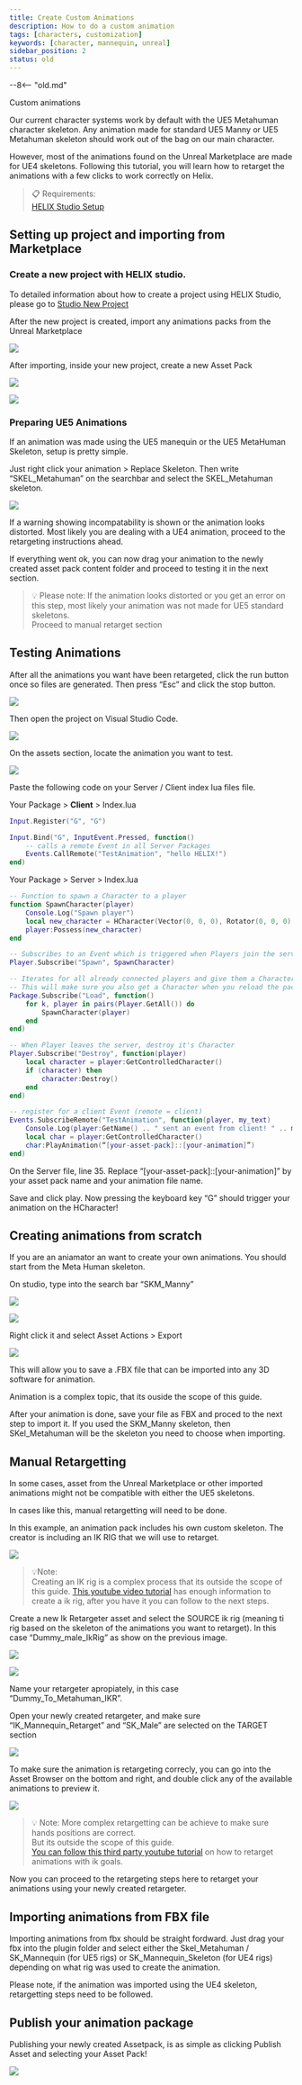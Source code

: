 ```yaml
---
title: Create Custom Animations
description: How to do a custom animation
tags: [characters, customization]
keywords: [character, mannequin, unreal]
sidebar_position: 2
status: old
---
```


--8<-- "old.md"

Custom animations 

Our current character systems work by default with the UE5 Metahuman character skeleton. Any animation made for standard UE5 Manny or UE5 Metahuman skeleton should work out of the bag on our main character.

However, most of the animations found on the Unreal Marketplace are made for UE4 skeletons. Following this tutorial, you will learn how to retarget the animations with a few clicks to work correctly on Helix.

> 📋 Requirements:  
[HELIX Studio Setup](/assets-modding/studio/setting-up-studio.md)    

## Setting up project and importing from Marketplace

### Create a new project with HELIX studio.

To detailed information about how to create a project using HELIX Studio, please go to [Studio New Project](/assets-modding/studio/create-project.md)

After the new project is created, import any animations packs from the Unreal Marketplace

![](../../../../img/docs/assets-modding/importing-custom-assets/animations/create-custom-animation/Untitled(1).png)

After importing, inside your new project, create a new Asset Pack 

![](../../../../img/docs/assets-modding/importing-custom-assets/animations/create-custom-animation/Untitled(2).png)

![](../../../../img/docs/assets-modding/creating-assets/studio/02_assetpack_popup.png)

### **Preparing UE5 Animations**

If an animation was made using the UE5 manequin or the UE5 MetaHuman Skeleton, setup is pretty simple. 

Just right click your animation > Replace Skeleton. Then write “SKEL_Metahuman” on the searchbar and select the SKEL_Metahuman skeleton.


![](../../../../img/docs/assets-modding/importing-custom-assets/animations/create-custom-animation/Untitled(4).png)

If a warning showing incompatability is shown or the animation looks distorted. Most likely you are dealing with a UE4 animation, proceed to the retargeting instructions ahead.

If everything went ok, you can now drag your animation to the newly created asset pack content folder and proceed to testing it in the next section.

> 💡 Please note: If the animation looks distorted or you get an error on this step, most likely your animation was not made for UE5 standard skeletons.   
> Proceed to manual retarget section 
 
 

## Testing Animations

After all the animations you want have been retargeted, click the run button once so files are generated. Then press “Esc” and click the stop button.

![](../../../../img/docs/assets-modding/importing-custom-assets/animations/create-custom-animation/Untitled(8).png)

Then open the project on Visual Studio Code.

![](../../../../img/docs/assets-modding/importing-custom-assets/animations/create-custom-animation/Untitled(9).png)

On the assets section, locate the animation you want to test.

![](../../../../img/docs/assets-modding/importing-custom-assets/animations/create-custom-animation/Untitled(10).png)

Paste the following code on your Server / Client index lua files file.

Your Package > **Client** > Index.lua

```lua
Input.Register("G", "G")

Input.Bind("G", InputEvent.Pressed, function()
    -- calls a remote Event in all Server Packages
    Events.CallRemote("TestAnimation", "hello HELIX!")
end)
```
Your Package > Server > Index.lua
```lua
-- Function to spawn a Character to a player
function SpawnCharacter(player)
    Console.Log("Spawn player")
    local new_character = HCharacter(Vector(0, 0, 0), Rotator(0, 0, 0), player)
    player:Possess(new_character)
end

-- Subscribes to an Event which is triggered when Players join the server (i.e. Spawn)
Player.Subscribe("Spawn", SpawnCharacter)

-- Iterates for all already connected players and give them a Character as well
-- This will make sure you also get a Character when you reload the package
Package.Subscribe("Load", function()
    for k, player in pairs(Player.GetAll()) do
        SpawnCharacter(player)
    end
end)

-- When Player leaves the server, destroy it's Character
Player.Subscribe("Destroy", function(player)
    local character = player:GetControlledCharacter()
    if (character) then
        character:Destroy()
    end
end)

-- register for a client Event (remote = client)
Events.SubscribeRemote("TestAnimation", function(player, my_text)
    Console.Log(player:GetName() .. " sent an event from client! " .. my_text)
    local char = player:GetControlledCharacter()
    char:PlayAnimation(“[your-asset-pack]::[your-animation]”)
end)
```
On the Server file, line 35. Replace “[your-asset-pack]::[your-animation]” by your asset pack name and your animation file name.

Save and click play. Now pressing the keyboard key “G” should trigger your animation on the HCharacter!

## **Creating animations from scratch**

If you are an aniamator an want to create your own animations. You should start from the Meta Human skeleton.

On studio, type into the search bar “SKM_Manny”

![](../../../../img/docs/assets-modding/importing-custom-assets/animations/create-custom-animation/Untitled(11).png)

![](../../../../img/docs/assets-modding/importing-custom-assets/animations/create-custom-animation/Untitled(12).png)

Right click it and select Asset Actions > Export

![](../../../../img/docs/assets-modding/importing-custom-assets/animations/create-custom-animation/Untitled(13).png)

This will allow you to save a .FBX file that can be imported into any 3D software for animation.

Animation is a complex topic, that its ouside the scope of this guide.

After your animation is done, save your file as FBX and proced to the next step to import it. If you used the SKM_Manny skeleton, then SKel_Metahuman will be the skeleton you need to choose when importing.

## **Manual Retargetting**

In some cases, asset from the Unreal Marketplace or other imported animations might not be compatible with either the UE5 skeletons.

In cases like this, manual retargetting will need to be done.

In this example, an animation pack includes his own custom skeleton. The creator is including an IK RIG that we will use to retarget.

![](../../../../img/docs/assets-modding/importing-custom-assets/animations/create-custom-animation/Untitled(14).png)

>💡Note:  
>  Creating an IK rig is a complex process that its outside the scope of this guide. [This youtube video tutorial](https://youtu.be/xvHOamXuZDI?si=tRtLKr_a4mDc5emG&t=215) has enough information to create a ik rig, after you have it you can follow to the next steps.

Create a new Ik Retargeter asset and select the SOURCE ik rig (meaning ti rig based on the skeleton of the animations you want to retarget). In this case “Dummy_male_IkRig” as show on the previous image.

![](../../../../img/docs/assets-modding/importing-custom-assets/animations/create-custom-animation/Untitled(15).png)

![](../../../../img/docs/assets-modding/importing-custom-assets/animations/create-custom-animation/Untitled(16).png)

Name your retargeter apropiately, in this case “Dummy_To_Metahuman_IKR”.

Open your newly created retargeter, and make sure “IK_Mannequin_Retarget” and “SK_Male” are selected on the TARGET section

![](../../../../img/docs/assets-modding/importing-custom-assets/animations/create-custom-animation/Untitled(17).png)

To make sure the animation is retargeting correcly, you can go into the Asset Browser on the bottom and right, and double click any of the available animations to preview it.

![](../../../../img/docs/assets-modding/importing-custom-assets/animations/create-custom-animation/Untitled(18).png)

>💡 Note: More complex retargetting can be achieve to make sure hands positions are correct.   
> But its outside the scope of this guide.   
>  [You can follow this third party youtube tutorial](https://youtu.be/xvHOamXuZDI?si=dko-06axJnD13a8y&t=900) on how to retarget animations with ik goals.

Now you can proceed to the retargeting steps here to retarget your animations using your newly created retargeter.

## Importing animations from FBX file

Importing animations from fbx should be straight fordward. Just drag your fbx into the plugin folder and select either the Skel_Metahuman / SK_Mannequin (for UE5 rigs) or SK_Mannequin_Skeleton (for UE4 rigs) depending on what rig was used to create the animation.

Please note, if the animation was imported using the UE4 skeleton, retargetting steps need to be followed.
## **Publish your animation package**

Publishing your newly created Assetpack, is as simple as clicking Publish Asset and selecting your Asset Pack!

![](../../../../img/docs/assets-modding/importing-custom-assets/animations/create-custom-animation/Untitled(19).png)